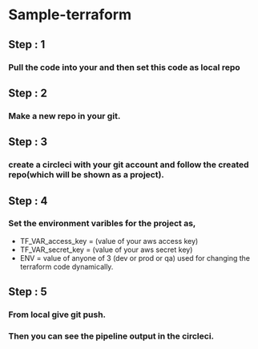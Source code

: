 # Sample-terraform
## Step : 1
### Pull the code into your and then set this code as local repo
## Step : 2
### Make a new repo in your git.
## Step : 3
### create a circleci with your git account and follow the created repo(which will be shown as a project).
## Step : 4
### Set the environment varibles for the project as,
- TF_VAR_access_key = (value of your aws access key)
- TF_VAR_secret_key = (value of your aws secret key)
- ENV = value of anyone of 3 (dev or prod or qa) used for changing the terraform code dynamically.
## Step : 5 
### From local give git push. 

### Then you can see the pipeline output in the circleci.
